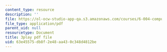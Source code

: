 ```yaml
---
content_type: resource
description: ''
file: https://ol-ocw-studio-app-qa.s3.amazonaws.com/courses/6-004-computation-structures-spring-2017/63e45575db8f2e48aa430c348d4812be_R6EzJKevAE8.pdf
file_type: application/pdf
parent_uid: null
resourcetype: Document
title: 3play pdf file
uid: 63e45575-db8f-2e48-aa43-0c348d4812be
---
```

